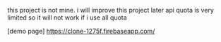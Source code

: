 this project is not mine.
i will improve this project later 
api quota is very limited
so it will not work if i use all quota

[demo page]
https://clone-1275f.firebaseapp.com/
